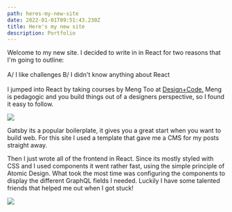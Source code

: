 ```yaml
---
path: heres-my-new-site
date: 2022-01-01T09:51:43.230Z
title: Here's my new site
description: Portfolio
---
```

Welcome to my new site. I decided to write in in React for two reasons that I'm going to outline:\
\
A/ I like challenges
B/ I didn't know anything about React\
\
I jumped into React by taking courses by Meng Too at [Design+Code.](https://designcode.io/) Meng is pedagogic and you build things out of a designers perspective, so I found it easy to follow.

![](assets/site1.png)



Gatsby its a popular boilerplate, it gives you a great start when you want to build web. For this site I used a template that gave me a CMS for my posts straight away. 

Then I just wrote all of the frontend in React. Since its mostly styled with CSS and I used components it went rather fast, using the simple principle of Atomic Design. What took the most time was configuring the components to display the different GraphQL fields I needed. Luckily I have some talented friends that helped me out when I got stuck! 

![](assets/site2.png)